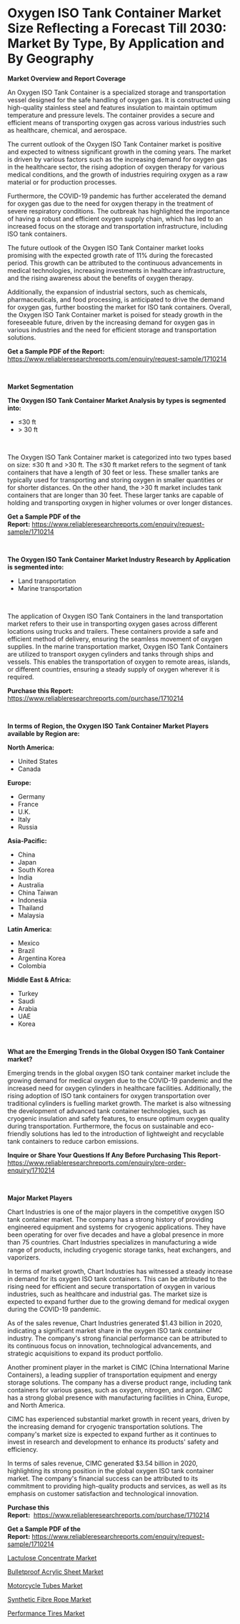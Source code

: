 <p><h1>Oxygen ISO Tank Container Market Size Reflecting a Forecast Till 2030: Market By Type, By Application and By Geography</h1></p><p><strong>Market Overview and Report Coverage</strong></p>
<p><p>An Oxygen ISO Tank Container is a specialized storage and transportation vessel designed for the safe handling of oxygen gas. It is constructed using high-quality stainless steel and features insulation to maintain optimum temperature and pressure levels. The container provides a secure and efficient means of transporting oxygen gas across various industries such as healthcare, chemical, and aerospace.</p><p>The current outlook of the Oxygen ISO Tank Container market is positive and expected to witness significant growth in the coming years. The market is driven by various factors such as the increasing demand for oxygen gas in the healthcare sector, the rising adoption of oxygen therapy for various medical conditions, and the growth of industries requiring oxygen as a raw material or for production processes.</p><p>Furthermore, the COVID-19 pandemic has further accelerated the demand for oxygen gas due to the need for oxygen therapy in the treatment of severe respiratory conditions. The outbreak has highlighted the importance of having a robust and efficient oxygen supply chain, which has led to an increased focus on the storage and transportation infrastructure, including ISO tank containers.</p><p>The future outlook of the Oxygen ISO Tank Container market looks promising with the expected growth rate of 11% during the forecasted period. This growth can be attributed to the continuous advancements in medical technologies, increasing investments in healthcare infrastructure, and the rising awareness about the benefits of oxygen therapy.</p><p>Additionally, the expansion of industrial sectors, such as chemicals, pharmaceuticals, and food processing, is anticipated to drive the demand for oxygen gas, further boosting the market for ISO tank containers. Overall, the Oxygen ISO Tank Container market is poised for steady growth in the foreseeable future, driven by the increasing demand for oxygen gas in various industries and the need for efficient storage and transportation solutions.</p></p>
<p><strong>Get a Sample PDF of the Report:</strong> <a href="https://www.reliableresearchreports.com/enquiry/request-sample/1710214">https://www.reliableresearchreports.com/enquiry/request-sample/1710214</a></p>
<p>&nbsp;</p>
<p><strong>Market Segmentation</strong></p>
<p><strong>The Oxygen ISO Tank Container Market Analysis by types is segmented into:</strong></p>
<p><ul><li>≤30 ft</li><li>> 30 ft</li></ul></p>
<p>&nbsp;</p>
<p><p>The Oxygen ISO Tank Container market is categorized into two types based on size: ≤30 ft and >30 ft. The ≤30 ft market refers to the segment of tank containers that have a length of 30 feet or less. These smaller tanks are typically used for transporting and storing oxygen in smaller quantities or for shorter distances. On the other hand, the >30 ft market includes tank containers that are longer than 30 feet. These larger tanks are capable of holding and transporting oxygen in higher volumes or over longer distances.</p></p>
<p><strong>Get a Sample PDF of the Report:</strong>&nbsp;<a href="https://www.reliableresearchreports.com/enquiry/request-sample/1710214">https://www.reliableresearchreports.com/enquiry/request-sample/1710214</a></p>
<p>&nbsp;</p>
<p><strong>The Oxygen ISO Tank Container Market Industry Research by Application is segmented into:</strong></p>
<p><ul><li>Land transportation</li><li>Marine transportation</li></ul></p>
<p>&nbsp;</p>
<p><p>The application of Oxygen ISO Tank Containers in the land transportation market refers to their use in transporting oxygen gases across different locations using trucks and trailers. These containers provide a safe and efficient method of delivery, ensuring the seamless movement of oxygen supplies. In the marine transportation market, Oxygen ISO Tank Containers are utilized to transport oxygen cylinders and tanks through ships and vessels. This enables the transportation of oxygen to remote areas, islands, or different countries, ensuring a steady supply of oxygen wherever it is required.</p></p>
<p><strong>Purchase this Report:</strong>&nbsp; <a href="https://www.reliableresearchreports.com/purchase/1710214">https://www.reliableresearchreports.com/purchase/1710214</a></p>
<p>&nbsp;</p>
<p><strong>In terms of Region, the Oxygen ISO Tank Container Market Players available by Region are:</strong></p>
<p>
    <p> <strong> North America: </strong>
        <ul>
            <li>United States</li>
            <li>Canada</li>
        </ul>
        </p> 
    <p> <strong> Europe: </strong>
        <ul>
            <li>Germany</li>
            <li>France</li>
            <li>U.K.</li>
            <li>Italy</li>
            <li>Russia</li>
        </ul>
        </p> 
    <p> <strong> Asia-Pacific: </strong>
        <ul>
            <li>China</li>
            <li>Japan</li>
            <li>South Korea</li>
            <li>India</li>
            <li>Australia</li>
            <li>China Taiwan</li>
            <li>Indonesia</li>
            <li>Thailand</li>
            <li>Malaysia</li>
        </ul>
        </p> 
    <p> <strong> Latin America: </strong>
        <ul>
            <li>Mexico</li>
            <li>Brazil</li>
            <li>Argentina Korea</li>
            <li>Colombia</li>
        </ul>
        </p> 
    <p> <strong> Middle East & Africa: </strong>
        <ul>
            <li>Turkey</li>
            <li>Saudi</li>
            <li>Arabia</li>
            <li>UAE</li>
            <li>Korea</li>
        </ul>
    </p>
    </p>
<p>&nbsp;</p>
<p><strong>What are the Emerging Trends in the Global Oxygen ISO Tank Container market?</strong></p>
<p><p>Emerging trends in the global oxygen ISO tank container market include the growing demand for medical oxygen due to the COVID-19 pandemic and the increased need for oxygen cylinders in healthcare facilities. Additionally, the rising adoption of ISO tank containers for oxygen transportation over traditional cylinders is fuelling market growth. The market is also witnessing the development of advanced tank container technologies, such as cryogenic insulation and safety features, to ensure optimum oxygen quality during transportation. Furthermore, the focus on sustainable and eco-friendly solutions has led to the introduction of lightweight and recyclable tank containers to reduce carbon emissions.</p></p>
<p><strong>Inquire or Share Your Questions If Any Before Purchasing This Report</strong>- <a href="https://www.reliableresearchreports.com/enquiry/pre-order-enquiry/1710214">https://www.reliableresearchreports.com/enquiry/pre-order-enquiry/1710214</a></p>
<p>&nbsp;</p>
<p><strong>Major Market Players</strong></p>
<p><p>Chart Industries is one of the major players in the competitive oxygen ISO tank container market. The company has a strong history of providing engineered equipment and systems for cryogenic applications. They have been operating for over five decades and have a global presence in more than 75 countries. Chart Industries specializes in manufacturing a wide range of products, including cryogenic storage tanks, heat exchangers, and vaporizers.</p><p>In terms of market growth, Chart Industries has witnessed a steady increase in demand for its oxygen ISO tank containers. This can be attributed to the rising need for efficient and secure transportation of oxygen in various industries, such as healthcare and industrial gas. The market size is expected to expand further due to the growing demand for medical oxygen during the COVID-19 pandemic.</p><p>As of the sales revenue, Chart Industries generated $1.43 billion in 2020, indicating a significant market share in the oxygen ISO tank container industry. The company's strong financial performance can be attributed to its continuous focus on innovation, technological advancements, and strategic acquisitions to expand its product portfolio.</p><p>Another prominent player in the market is CIMC (China International Marine Containers), a leading supplier of transportation equipment and energy storage solutions. The company has a diverse product range, including tank containers for various gases, such as oxygen, nitrogen, and argon. CIMC has a strong global presence with manufacturing facilities in China, Europe, and North America.</p><p>CIMC has experienced substantial market growth in recent years, driven by the increasing demand for cryogenic transportation solutions. The company's market size is expected to expand further as it continues to invest in research and development to enhance its products' safety and efficiency.</p><p>In terms of sales revenue, CIMC generated $3.54 billion in 2020, highlighting its strong position in the global oxygen ISO tank container market. The company's financial success can be attributed to its commitment to providing high-quality products and services, as well as its emphasis on customer satisfaction and technological innovation.</p></p>
<p><strong>Purchase this Report:</strong>&nbsp;&nbsp;<a href="https://www.reliableresearchreports.com/purchase/1710214">https://www.reliableresearchreports.com/purchase/1710214</a></p>
<p></p>
<p><strong>Get a Sample PDF of the Report:</strong>&nbsp;<a href="https://www.reliableresearchreports.com/enquiry/request-sample/1710214">https://www.reliableresearchreports.com/enquiry/request-sample/1710214</a></p>
<p><p><a href="https://www.linkedin.com/pulse/lactulose-concentrate-market-size-2023-2030-global-industrial-sdd2e/">Lactulose Concentrate Market</a></p><p><a href="https://www.linkedin.com/pulse/bulletproof-acrylic-sheet-market-research-report-unlocks-analysis-armef/">Bulletproof Acrylic Sheet Market</a></p><p><a href="https://medium.com/@malliefeest1955/motorcycle-tubes-market-insight-market-trends-growth-forecasted-from-2023-to-2030-10f71f9b9072">Motorcycle Tubes Market</a></p><p><a href="https://www.linkedin.com/pulse/synthetic-fibre-rope-market-research-report-unlocks-a2n0e/">Synthetic Fibre Rope Market</a></p><p><a href="https://medium.com/@lloydgrimes52/performance-tires-market-exploring-market-share-market-trends-and-future-growth-18dd051d78d0">Performance Tires Market</a></p></p>